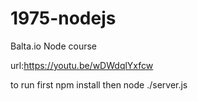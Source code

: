 # 1975-nodejs
Balta.io Node course

url:https://youtu.be/wDWdqlYxfcw

to run first npm install
then node ./server.js
